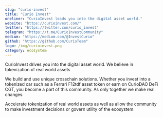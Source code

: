 ```yaml
---
slug: "curio-invest"
title: "Curio Invest"
oneliner: "CurioInvest leads you into the digital asset world."
website: "https://curioinvest.com/"
twitter: "https://twitter.com/curio_invest"
telegram: "https://t.me/CurioInvestCommunity"
medium: "https://medium.com/@InvestCurio"
github: "https://github.com/CurioTeam"
logo: /img/curioinvest.png
category: ecosystem
---
```


CurioInvest drives you into the digital asset world. We believe in tokenization of real world assets

We build and use unique crosschain solutions. Whether you invest into a tokenized car such as a Ferrari F12tdf asset token or earn on CurioDAO DeFi CGT, you become a part of this community. As only together we make real changes

Accelerate tokenization of real world assets as well as allow the community to make investment decisions or govern utility of the ecosystem
